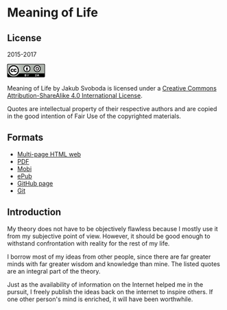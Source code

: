 # Meaning of Life

## License

2015-2017

![icon for the cc-by-sa 4.0 license](cc-license-icon-by-sa-4.0-88x31.png)

Meaning of Life by Jakub Svoboda is licensed under a [Creative Commons Attribution-ShareAlike 4.0 International License](http://creativecommons.org/licenses/by-sa/4.0/).

Quotes are intellectual property of their respective authors and are copied in the good intention of Fair Use of the copyrighted materials.



## Formats

* [Multi-page HTML web](https://svobodajakub.gitbooks.io/meaning-of-life/)
* [PDF](https://www.gitbook.com/download/pdf/book/svobodajakub/meaning-of-life)
* [Mobi](https://www.gitbook.com/download/mobi/book/svobodajakub/meaning-of-life)
* [ePub](https://www.gitbook.com/download/epub/book/svobodajakub/meaning-of-life)
* [GitHub page](https://github.com/SvobodaJakub/meaning-of-life)
* [Git](git@github.com:SvobodaJakub/meaning-of-life.git)



## Introduction

My theory does not have to be objectively flawless because I mostly use it from my subjective point of view. However, it should be good enough to withstand confrontation with reality for the rest of my life. 

I borrow most of my ideas from other people, since there are far greater minds with far greater wisdom and knowledge than mine. The listed quotes are an integral part of the theory.

Just as the availability of information on the Internet helped me in the pursuit, I freely publish the ideas back on the internet to inspire others. If one other person's mind is enriched, it will have been worthwhile.

